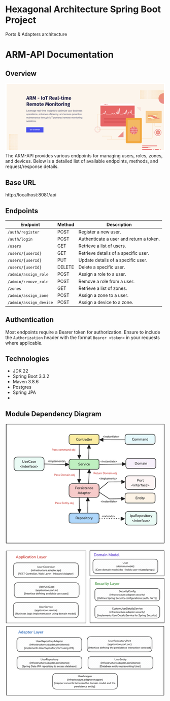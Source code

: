 # Hexagonal Architecture Spring Boot Project
Ports & Adapters architecture

# ARM-API Documentation

## Overview
![arm-backend-dashboard.png](arm-backend-dashboard.png)
The ARM-API provides various endpoints for managing users, roles, zones, and devices. Below is a detailed list of available endpoints, methods, and request/response details.

## Base URL

http://localhost:8081/api


## Endpoints

| **Endpoint**           | **Method** | **Description**                           |
|------------------------|------------|-------------------------------------------|
| `/auth/register`      | POST       | Register a new user.                      |
| `/auth/login`         | POST       | Authenticate a user and return a token.   |
| `/users`              | GET        | Retrieve a list of users.                 |
| `/users/{userId}`     | GET        | Retrieve details of a specific user.      |
| `/users/{userId}`     | PUT        | Update details of a specific user.        |
| `/users/{userId}`     | DELETE     | Delete a specific user.                   |
| `/admin/assign_role`  | POST       | Assign a role to a user.                  |
| `/admin/remove_role`  | POST       | Remove a role from a user.                |
| `/zones`              | GET        | Retrieve a list of zones.                 |
| `/admin/assign_zone`  | POST       | Assign a zone to a user.                  |
| `/admin/assign_device`| POST       | Assign a device to a zone.                |

## Authentication

Most endpoints require a Bearer token for authorization. Ensure to include the `Authorization` header with the format `Bearer <token>` in your requests where applicable.

## Technologies
- JDK 22
- Spring Boot 3.3.2
- Maven 3.8.6
- Postgres
- Spring JPA
- 
## Module Dependency Diagram

![in-out-archi.png](in-out-archi.png)

![moduleDependency.png](moduleDependency.png)



